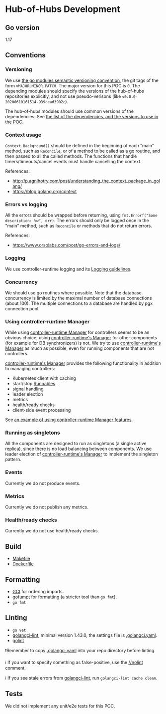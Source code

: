 # Hub-of-Hubs Development

## Go version

1.17

## Conventions

### Versioning

We use [the go modules semantic versioning convention](https://blog.golang.org/publishing-go-modules#TOC_3.), the git tags of the form `vMAJOR.MINOR.PATCH`. The major version for this POC is `0`. The depending modules should specify the versions of the hub-of-hubs repositories explicitly, and not use pseudo-verisons (like `v0.0.0-20200610161514-939cead3902c`).

The hub-of-hubs modules should use common versions of the dependencies. See [the list of the dependencies, and the versions to use in the POC](versions.md).

### Context usage

`Context.Background()` should be defined in the beginning of each "main" method, such as `Reconcile`, or of a method to be called as a go routine,  and then passed to all the called methods. The functions that handle timers/timeouts/cancel events must handle cancelling the context.

References:
* http://p.agnihotry.com/post/understanding_the_context_package_in_golang/
* https://blog.golang.org/context

### Errors vs logging

All the errors should be wrapped before returning, using `fmt.Errorf("Some description: %w", err)`. The errors should only be logged once in the "main" method, such as `Reconcile` or methods that do not return errors.

References:
* https://www.orsolabs.com/post/go-errors-and-logs/

### Logging

We use controller-runtime logging and its [Logging guidelines](https://github.com/kubernetes-sigs/controller-runtime/blob/master/TMP-LOGGING.md).

### Concurrency

We should use go routines where possible. Note that the database concurrency is limited by the maximal number of database connections (about 100). The multiple connections to a database are handled by pgx connection pool.

### Using controller-runtime Manager

While using [controller-runtime Manager](https://pkg.go.dev/sigs.k8s.io/controller-runtime/pkg/manager) for controllers seems to be an obvious choice,
using [controller-runtime's Manager](https://pkg.go.dev/sigs.k8s.io/controller-runtime/pkg/manager) for other components (for example for DB synchronizers)
is not. We try to use [controller-runtime's Manager](https://pkg.go.dev/sigs.k8s.io/controller-runtime/pkg/manager) as much as possible, even for running components that are not controllers.

[controller-runtime's Manager](https://pkg.go.dev/sigs.k8s.io/controller-runtime/pkg/manager) provides the following functionality in addition to managing controllers:

   * Kubernetes client with caching
   * start/stop [Runnables](https://pkg.go.dev/sigs.k8s.io/controller-runtime/pkg/manager#Runnable).
   * signal handling
   * leader election
   * metrics
   * health/ready checks
   * client-side event processing

See [an example of using controller-runtime Manager features](https://github.com/kubernetes-sigs/kubebuilder/blob/master/docs/book/src/cronjob-tutorial/testdata/project/main.go).

### Running as singletons

All the components are designed to run as singletons (a single active replica), since there is no load balancing between components. We use leader election of [controller-runtime's Manager](https://pkg.go.dev/sigs.k8s.io/controller-runtime/pkg/manager) to implement the singleton pattern.

### Events

Currently we do not produce events.

### Metrics

Currently we do not publish any metrics.

### Health/ready checks

Currently we do not use health/ready checks.

## Build

* [Makefile](https://github.com/stolostron/multicluster-globalhub/blob/main/Makefile)
* [Dockerfile](https://github.com/stolostron/multicluster-globalhub/blob/main/manager/Dockerfile)

## Formatting

* [GCI](https://github.com/daixiang0/gci) for ordering imports.
* [gofumpt](https://github.com/mvdan/gofumpt) for formatting (a stricter tool than `go fmt`).
* `go fmt`

## Linting

* `go vet`
* [golangci-lint](https://github.com/golangci/golangci-lint), minimal version 1.43.0, the settings file is [.golangci.yaml](https://github.com/stolostron/hub-of-hubs-spec-sync/blob/main/.golangci.yaml).
* [golint](https://github.com/golang/lint)

❗Remember to copy [.golangci.yaml](https://github.com/stolostron/hub-of-hubs-spec-sync/blob/main/.golangci.yaml) into your repo directory before linting.

ℹ️ If you want to specify something as false-positive, use the [//nolint](https://golangci-lint.run/usage/false-positives/) comment.

ℹ️ If you see stale errors from [golangci-lint](https://github.com/golangci/golangci-lint), run `golangci-lint cache clean`.

## Tests

We did not implement any unit/e2e tests for this POC.
